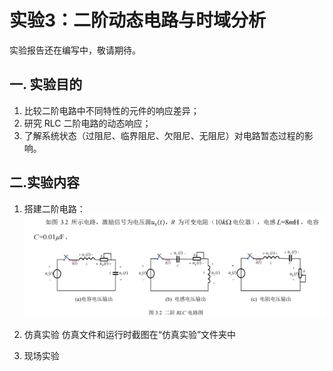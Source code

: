 # 实验3：二阶动态电路与时域分析

实验报告还在编写中，敬请期待。

## 一. 实验目的

1. 比较二阶电路中不同特性的元件的响应差异；
2. 研究 RLC 二阶电路的动态响应；
3. 了解系统状态（过阻尼、临界阻尼、欠阻尼、无阻尼）对电路暂态过程的影响。

## 二.实验内容

1. 搭建二阶电路：
   ![alt text](image/1.png)

2. 仿真实验
   仿真文件和运行时截图在“仿真实验”文件夹中
3. 现场实验
